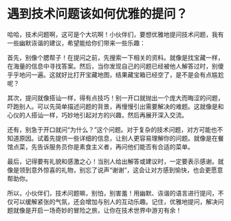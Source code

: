 # 遇到技术问题该如何优雅的提问？

哈哈，技术问题啊，这可是个大坑啊！小伙伴们，要想优雅地提问技术问题，我有一些幽默诙谐的建议，希望能给你们带来一些乐趣：

首先，别像个腮帮子！在提问之前，先搜索一下相关的资料。就像是找宝藏一样，在海量的信息中寻找答案。然后，当你发现自己的问题已经被他人解答过时，别傻乎乎地问一遍。这就好比打开宝藏地图，结果藏宝箱已经空了，是不是会有点尴尬呢？

其次，提问就像搭讪一样，得有点技巧！别一开口就抛出一个庞大而晦涩的问题，吓跑别人。可以先简单描述问题的背景，再慢慢引出需要解决的难题。这就像是和心仪的人搭讪一样，巧妙地引起对方的兴趣，然后再展开深入交流。

还有，别急于开口就问“为什么？”这个问题。对于复杂的技术问题，对方可能也不知道原因。试着先提供一些详细的信息，让别人更容易理解你的问题。就像是在餐馆点菜，先告诉服务员你是素食主义者，再问他们能否有合适的菜单。

最后，记得要有礼貌和感激之心！当别人给出解答或建议时，一定要表示感谢。就像是领到意外惊喜的礼物，别忘了说声“谢谢”，这会让对方感到愉快，也会更愿意帮助你。

所以，小伙伴们，技术问题嘛，别怕，别害羞！用幽默、诙谐的语言进行提问，不仅可以缓解紧张的气氛，还会增加与别人的互动乐趣。记住，优雅地提问，解决问题就像是开启一场奇妙的冒险之旅，让你在技术世界中游刃有余！
